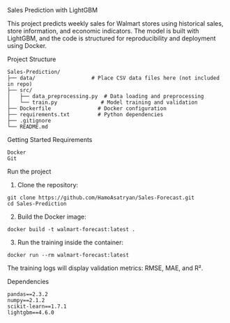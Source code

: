 Sales Prediction with LightGBM

This project predicts weekly sales for Walmart stores using historical sales, store information, and economic indicators. The model is built with LightGBM, and the code is structured for reproducibility and deployment using Docker.

Project Structure
```
Sales-Prediction/
├── data/                  # Place CSV data files here (not included in repo)
├── src/
│   ├── data_preprocessing.py  # Data loading and preprocessing
│   └── train.py              # Model training and validation
├── Dockerfile               # Docker configuration
├── requirements.txt         # Python dependencies
├── .gitignore
└── README.md
```
Getting Started
Requirements
```
Docker
Git
```

Run the project
1. Clone the repository:
```
git clone https://github.com/HamoAsatryan/Sales-Forecast.git
cd Sales-Prediction
```
2. Build the Docker image:
```
docker build -t walmart-forecast:latest .
```
3. Run the training inside the container:
```
docker run --rm walmart-forecast:latest
```
The training logs will display validation metrics: RMSE, MAE, and R².

Dependencies
```
pandas==2.3.2
numpy==2.1.2
scikit-learn==1.7.1
lightgbm==4.6.0
```
